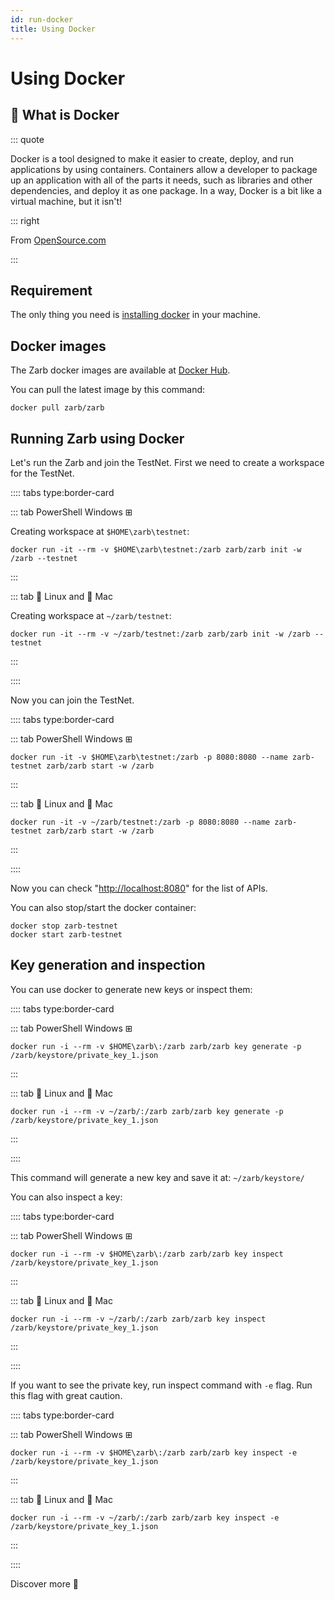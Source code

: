 ```yaml
---
id: run-docker
title: Using Docker
---
```


# Using Docker

## 🐳 What is Docker

::: quote

Docker is a tool designed to make it easier to create, deploy, and run applications by using
containers. Containers allow a developer to package up an application with all of the parts it
needs, such as libraries and other dependencies, and deploy it as one package. In a way, Docker is a
bit like a virtual machine, but it isn't!

::: right

From [OpenSource.com](https://opensource.com/resources/what-docker)

:::

## Requirement

The only thing you need is [installing docker](https://docs.docker.com/get-docker/) in your machine.

## Docker images

The Zarb docker images are available at [Docker Hub](https://hub.docker.com/r/zarb/zarb).

You can pull the latest image by this command:

```
docker pull zarb/zarb
```

## Running Zarb using Docker

Let's run the Zarb and join the TestNet. First we need to create a workspace for the TestNet.

:::: tabs type:border-card

::: tab PowerShell Windows ⊞

Creating workspace at `$HOME\zarb\testnet`:

```
docker run -it --rm -v $HOME\zarb\testnet:/zarb zarb/zarb init -w /zarb --testnet
```

:::

::: tab 🐧 Linux and 🍏 Mac

Creating workspace at `~/zarb/testnet`:

```
docker run -it --rm -v ~/zarb/testnet:/zarb zarb/zarb init -w /zarb --testnet
```

:::

::::

Now you can join the TestNet.

:::: tabs type:border-card

::: tab PowerShell Windows ⊞

```
docker run -it -v $HOME\zarb\testnet:/zarb -p 8080:8080 --name zarb-testnet zarb/zarb start -w /zarb
```

:::

::: tab 🐧 Linux and 🍏 Mac

```
docker run -it -v ~/zarb/testnet:/zarb -p 8080:8080 --name zarb-testnet zarb/zarb start -w /zarb
```

:::

::::

Now you can check "[http://localhost:8080](http://localhost:8080)" for the list of APIs.

You can also stop/start the docker container:

```
docker stop zarb-testnet
docker start zarb-testnet
```

## Key generation and inspection

You can use docker to generate new keys or inspect them:

:::: tabs type:border-card

::: tab PowerShell Windows ⊞

```
docker run -i --rm -v $HOME\zarb\:/zarb zarb/zarb key generate -p /zarb/keystore/private_key_1.json
```

:::

::: tab 🐧 Linux and 🍏 Mac

```
docker run -i --rm -v ~/zarb/:/zarb zarb/zarb key generate -p /zarb/keystore/private_key_1.json
```

:::

::::

This command will generate a new key and save it at: `~/zarb/keystore/`

You can also inspect a key:

:::: tabs type:border-card

::: tab PowerShell Windows ⊞

```
docker run -i --rm -v $HOME\zarb\:/zarb zarb/zarb key inspect /zarb/keystore/private_key_1.json
```

:::

::: tab 🐧 Linux and 🍏 Mac

```
docker run -i --rm -v ~/zarb/:/zarb zarb/zarb key inspect /zarb/keystore/private_key_1.json
```

:::

::::

If you want to see the private key, run inspect command with `-e` flag. Run this flag with great
caution.

:::: tabs type:border-card

::: tab PowerShell Windows ⊞

```
docker run -i --rm -v $HOME\zarb\:/zarb zarb/zarb key inspect -e /zarb/keystore/private_key_1.json
```

:::

::: tab 🐧 Linux and 🍏 Mac

```
docker run -i --rm -v ~/zarb/:/zarb zarb/zarb key inspect -e /zarb/keystore/private_key_1.json
```

:::

::::

Discover more 🧐

